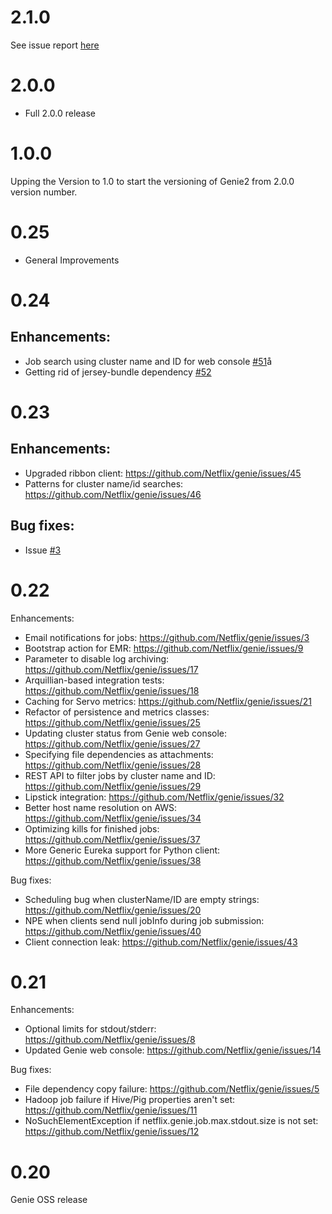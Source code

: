 # 2.1.0

See issue report [here](https://github.com/Netflix/genie/milestones/2.1.0)

# 2.0.0

* Full 2.0.0 release

# 1.0.0

Upping the Version to 1.0 to start the versioning of Genie2 from 2.0.0 version number.

# 0.25

* General Improvements 

# 0.24

## Enhancements:

* Job search using cluster name and ID for web console [#51](https://github.com/Netflix/genie/issues/51)å
* Getting rid of jersey-bundle dependency [#52](https://github.com/Netflix/genie/issues/52)

# 0.23

## Enhancements:

* Upgraded ribbon client: https://github.com/Netflix/genie/issues/45
* Patterns for cluster name/id searches: https://github.com/Netflix/genie/issues/46

## Bug fixes:

* Issue [#3](https://github.com/Netflix/genie/commit/54833b313a87afa3083f767003b1017de815890c)

# 0.22

Enhancements:
* Email notifications for jobs: https://github.com/Netflix/genie/issues/3
* Bootstrap action for EMR: https://github.com/Netflix/genie/issues/9
* Parameter to disable log archiving: https://github.com/Netflix/genie/issues/17
* Arquillian-based integration tests: https://github.com/Netflix/genie/issues/18
* Caching for Servo metrics: https://github.com/Netflix/genie/issues/21
* Refactor of persistence and metrics classes: https://github.com/Netflix/genie/issues/25
* Updating cluster status from Genie web console: https://github.com/Netflix/genie/issues/27
* Specifying file dependencies as attachments: https://github.com/Netflix/genie/issues/28
* REST API to filter jobs by cluster name and ID: https://github.com/Netflix/genie/issues/29
* Lipstick integration: https://github.com/Netflix/genie/issues/32
* Better host name resolution on AWS: https://github.com/Netflix/genie/issues/34
* Optimizing kills for finished jobs: https://github.com/Netflix/genie/issues/37
* More Generic Eureka support for Python client: https://github.com/Netflix/genie/issues/38

Bug fixes:
* Scheduling bug when clusterName/ID are empty strings: https://github.com/Netflix/genie/issues/20
* NPE when clients send null jobInfo during job submission: https://github.com/Netflix/genie/issues/40
* Client connection leak: https://github.com/Netflix/genie/issues/43

# 0.21

Enhancements:
* Optional limits for stdout/stderr: https://github.com/Netflix/genie/issues/8
* Updated Genie web console: https://github.com/Netflix/genie/issues/14

Bug fixes:
* File dependency copy failure: https://github.com/Netflix/genie/issues/5
* Hadoop job failure if Hive/Pig properties aren't set: https://github.com/Netflix/genie/issues/11
* NoSuchElementException if netflix.genie.job.max.stdout.size is not set: https://github.com/Netflix/genie/issues/12

# 0.20
Genie OSS release
